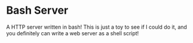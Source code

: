 # Bash Server


A HTTP server written in bash! This is just a toy to see if I could do it, and you definitely can write a web server as a shell script!
